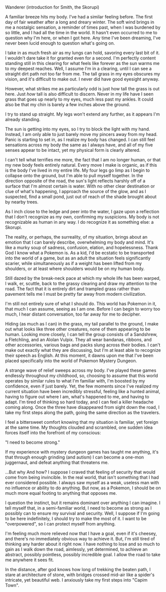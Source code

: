Wanderer (introduction for Smith, the Skorupi)

A familiar breeze hits my body. I've had a similar feeling before. The first day of fair weather after a long and dreary winter. The soft wind brings in me a nostalgic sensation, a reminder of times past, when I was burdened by so little, and I had all the time in the world. It hasn't even occurred to me to question why I'm here, or when I got here. Any time I've been dreaming, I've never been lucid enough to question what's going on.

I take in as much fresh air as my lungs can hold, savoring every last bit of it. I wouldn't dare take it for granted even for a second. I'm perfectly content standing still in this clearing for what feels like forever as the sun warms me to my deepest reaches.
Well, I assume I'm in a clearing, until I can see a straight dirt path not too far from me. The tall grass in my eyes obscures my vision, and it's difficult to make out. I never did have good eyesight anyway.

However, what strikes me as particularly odd is just how tall the grass is out here. Just *how* tall is also difficult to discern. Never in my life have I seen grass that goes up nearly to my eyes, much less past my ankles. It could also be that my chin is barely a few inches above the ground.

I try to stand up straight. My legs won't extend any further, as it appears I'm already standing.

The sun is getting into my eyes, so I try to block the light with my hand. Instead, I am only able to just barely move my pincers away from my head. Panic is starting to set in, as I realize my body has changed. I can still feel sensations across my body the same as I always have, and all of my five senses appear to be intact, yet my physical form is clearly altered.

I can't tell what terrifies me more, the fact that I am no longer human, or that my new body feels entirely natural. Every move I make is organic, as if this is the body I've lived in my entire life. My four legs go limp as I begin to collapse onto the ground, but I'm able to pull myself together. In the direction opposite of the road, the sun's light reflects harshly off of a surface that I'm almost certain is water. With no other clear destination or clue of what's happening, I approach the source of the glow, and as I suspected, find a small pond, just out of reach of the shade brought about by nearby trees.

As I inch close to the ledge and peer into the water, I gaze upon a reflection that I don't recognize as my own, confirming my suspicions. My body is not recognizable as human in any way. I do recognize it as something else: a Skorupi.

The reality, or perhaps, the surreality, of my situation, brings about an emotion that I can barely describe, overwhelming my body and mind. It's like a murky soup of sadness, confusion, elation, and hopelessness. Thank God I know what a Pokemon is. As a kid, I'd be ecstatic to be transported into the world of a game, but as an adult the situation feels significantly scarier, while simultaneously as if a weight has been lifted from my shoulders, or at least where shoulders would be on my human body.

Still dazed by the break-neck pace at which my whole life has been warped, I walk, er, scuttle, back to the grassy clearing and draw my attention to the road. The fact that it is entirely dirt and trampled grass rather than pavement tells me I must be pretty far away from modern civilization.

I'm still not entirely sure of what I should do. This world has Pokemon in it, that much I can assume, seeing as I am one. Before I can begin to worry too much, I hear distant conversation, too far away for me to decipher.

Hiding (as much as I can) in the grass, my tail parallel to the ground, I make out what looks like three other creatures, none of them appearing to be human. Looking more closely, I can tell the group consists of a Sandshrew, a Fletchling, and an Alolan Vulpix. They all wear bandanas, ribbons, and other accessories, various bags and packs slung across their bodies. I can't make out exactly what they are discussing, but I'm at least able to recognize their speech as English. At this moment, it dawns upon me that I've been placed specifically into the world of Pokemon Mystery Dungeon.

A strange wave of relief sweeps across my body. I've played these games endlessly throughout my childhood, so, choosing to assume that this world operates by similar rules to what I'm familiar with, I'm boosted by my confidence, even if just barely. Yet, the few moments since I've realized my current situation have been incredibly stressful, feeling like a hunted animal, having to figure out where I am, what's happened to me, and having to adapt. I'm tired of thinking so hard today, and I can feel a killer headache coming along. Once the three have disappeared from sight down the road, I take my first steps along the path, going the same direction as the travelers.

I feel a bittersweet comfort knowing that my situation is familiar, yet foreign at the same time. My thoughts clouded and scrambled, one sudden idea forces itself into the forefront of my conscious:

"I need to become strong."

If my experience with mystery dungeon games has taught me anything, it's that through enough grinding (and autism) I can become a one-mon juggernaut, and defeat anything that threatens me.

...But why And how? I suppose I craved that feeling of security that would come from being invincible. In the real world, that isn't something that I had ever considered possible. I always saw myself as a weak, useless man with no influence or ability to do anything. But now, as a Pokemon, I should be on much more equal footing to anything that opposes me.

I question the instinct, but it remains dominant over anything I can imagine. I tell myself that, in a semi-familiar world, I need to become as strong as I possibly can to ensure my survival and security. Well, I suppose if I'm going to be here indefinitely, I should try to make the most of it. I want to be "overpowered", so I can protect myself from anything.

I'm feeling much more relieved now that I have a goal, even if it's cheesey, and there's no immediately obvious way to achieve it. But, I'm still tired of thinking any harder about it right now. I have nothing to lose and so much to gain as I walk down the road, aimlessly, yet determined, to achieve an abstract, possibly pointless, possibly incredible goal. I allow the road to take me anywhere it sees fit.


In the distance, after god knows how long of trekking the beaten path, I stare at architecture of stone, with bridges crossed mid-air like a spider's intricate, yet beautiful web. I anxiously take my first steps into "Capim Town".